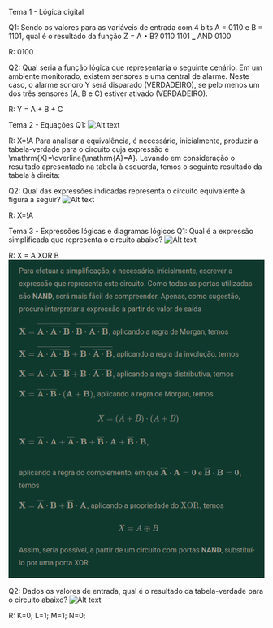 Tema 1 - Lógica digital

Q1: Sendo os valores para as variáveis de entrada com 4 bits A = 0110 e B = 1101, qual é o resultado da função Z = A • B?
0110
1101
**\_** AND
0100

R:
0100

Q2:
Qual seria a função lógica que representaria o seguinte cenário: Em um ambiente monitorado, existem sensores e uma central de alarme. Neste caso, o alarme sonoro Y será disparado (VERDADEIRO), se pelo menos um dos três sensores (A, B e C) estiver ativado (VERDADEIRO).

R:
Y = A + B + C

Tema 2 - Equações
Q1:
![Alt text](img-50.jpg)

R:
X=!A
Para analisar a equivalência, é necessário, inicialmente, produzir a tabela-verdade para o circuito cuja expressão é \mathrm{X}=\overline{\mathrm{A}=A}. Levando em consideração o resultado apresentado na tabela à esquerda, temos o seguinte resultado da tabela à direita:

Q2:
Qual das expressões indicadas representa o circuito equivalente à figura a seguir?
![Alt text](img-51.jpg)

R:
X=!A

Tema 3 - Expressões lógicas e diagramas lógicos
Q1:
Qual é a expressão simplificada que representa o circuito abaixo?
![Alt text](img-57.jpg)

R:
X = A XOR B
![Alt text](image.png)

Q2:
Dados os valores de entrada, qual é o resultado da tabela-verdade para o circuito abaixo?
![Alt text](img-58.jpg)

R:
K=0; L=1; M=1; N=0;
